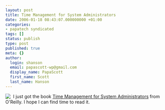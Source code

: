 ```yaml
---
layout: post
title: Time Management for System Administrators
date: 2006-01-18 08:43:07.000000000 +01:00
categories:
- papatech syndicated
tags: []
status: publish
type: post
published: true
meta: {}
author:
  login: shanson
  email: papascott-wp@gmail.com
  display_name: PapaScott
  first_name: Scott
  last_name: Hanson
---
```

<p><a href="http://www.amazon.de/exec/obidos/redirect?link_code=as2&amp;path=ASIN/0596007833&amp;tag=papascott-21&amp;camp=1638&amp;creative=6742"><img border="0" src="http://images.amazon.com/images/P/0596007833.03._AA_SCTZZZZZZZ_.jpg" align="left" /></a><img src="http://www.assoc-amazon.de/e/ir?t=papascott-21&amp;l=as2&amp;o=3&amp;a=0596007833" width="1" height="1" border="0" alt="" /> I just got the book <a href="http://www.amazon.de/exec/obidos/redirect?link_code=as2&amp;path=ASIN/0596007833&amp;tag=papascott-21&amp;camp=1638&amp;creative=6742">Time Management for System Administrators</a> from O'Reilly. I hope I can find time to read it.</p>
